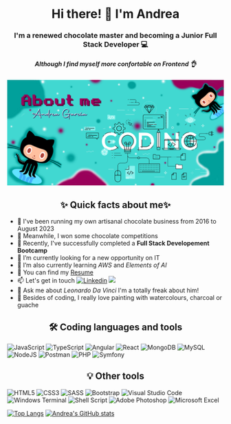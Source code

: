 <div align="center">
  <h1> Hi there! 👋 I'm Andrea </h1>
  <h3> I'm a renewed chocolate master and becoming a Junior Full Stack Developer 💻 </h3>
  <h5> Although I find myself more confortable on Frontend 👌</h5>
</div>
<img src="https://github.com/Andrea-GV/Andrea-GV/blob/main/Banner%20Andreav5.jpg" style="max-width: 100%">

<div >
  <h2 align="center">✨ Quick facts about me✨</h2>
  <ul>
    <li> 🍫 I've been running my own artisanal chocolate business from 2016 to August 2023 </li>
    <li> 🥇 Meanwhile, I won some chocolate competitions </li>
    <li> 📝 Recently, I've successfully completed a <b> Full Stack Developement Bootcamp </b> </li>
    <li> 🔭 I’m currently looking for a new opportunity on IT </li>
    <li> 🌱 I’m also currently learning <i> AWS </i> and <i> Elements of AI </i> </li>
    <li> 📝 You can find my <a href="https://drive.google.com/file/d/1Bg_iOicEe2tGq1NxXChHf86oAkXH3kSr/view" alt="Resume"> Resume </a> </li>
    <li> 📫 Let's get in touch <a target="_blank" href="https://www.linkedin.com/in/andrea-garcia-valverde/" rel="follow"><img     src="https://camo.githubusercontent.com/591c02e8ff595d43e0b35b1b29aed639a7154b959cd8f8c854b9e176d885b094/68747470733a2f2f696d672e736869656c64732e696f2f62616467652f4c696e6b6564496e2d3030373742353f7374796c653d666f722d7468652d6261646765266c6f676f3d6c696e6b6564696e266c6f676f436f6c6f723d7768697465" alt="Linkedin" data-canonical-src="https://img.shields.io/badge/LinkedIn-0077B5?style=for-the-badge&amp;logo=linkedin&amp;logoColor=white" style="width: 10%;"></a> 
      <a target="_blank" href="https://github.com/Andrea-GV" rel="follow"><img src="https://img.shields.io/badge/github-%23121011.svg?style=for-the-badge&logo=github&logoColor=white"></a></li>
    <li> 💬 Ask me about <i> Leonardo Da Vinci </i> I'm a totally freak about him! </li>
    <li> 🎨 Besides of coding, I really love painting with watercolours, charcoal or guache </li>
  </ul>
</div>

<h2 align="center"> 🛠️ Coding languages and tools </h2>

![JavaScript](https://img.shields.io/badge/javascript-%23323330.svg?style=for-the-badge&logo=javascript&logoColor=%23F7DF1E)
![TypeScript](https://img.shields.io/badge/typescript-%23007ACC.svg?style=for-the-badge&logo=typescript&logoColor=white)
![Angular](https://img.shields.io/badge/angular-%23DD0031.svg?style=for-the-badge&logo=angular&logoColor=white)
![React](https://img.shields.io/badge/react-%2320232a.svg?style=for-the-badge&logo=react&logoColor=%2361DAFB)
![MongoDB](https://img.shields.io/badge/MongoDB-%234ea94b.svg?style=for-the-badge&logo=mongodb&logoColor=white)
![MySQL](https://img.shields.io/badge/mysql-4479A1.svg?style=for-the-badge&logo=mysql&logoColor=white) 
![NodeJS](https://img.shields.io/badge/node.js-6DA55F?style=for-the-badge&logo=node.js&logoColor=white)
![Postman](https://img.shields.io/badge/Postman-FF6C37?style=for-the-badge&logo=postman&logoColor=white)
![PHP](https://img.shields.io/badge/php-%23777BB4.svg?style=for-the-badge&logo=php&logoColor=white)
![Symfony](https://img.shields.io/badge/symfony-%23000000.svg?style=for-the-badge&logo=symfony&logoColor=white)

<h2 align="center"> 💡 Other tools </h2>


![HTML5](https://img.shields.io/badge/html5-%23E34F26.svg?style=for-the-badge&logo=html5&logoColor=white)
![CSS3](https://img.shields.io/badge/css3-%231572B6.svg?style=for-the-badge&logo=css3&logoColor=white)
![SASS](https://img.shields.io/badge/SASS-hotpink.svg?style=for-the-badge&logo=SASS&logoColor=white)
![Bootstrap](https://img.shields.io/badge/bootstrap-%238511FA.svg?style=for-the-badge&logo=bootstrap&logoColor=white)
![Visual Studio Code](https://img.shields.io/badge/Visual%20Studio%20Code-0078d7.svg?style=for-the-badge&logo=visual-studio-code&logoColor=white)
![Windows Terminal](https://img.shields.io/badge/Windows%20Terminal-%234D4D4D.svg?style=for-the-badge&logo=windows-terminal&logoColor=white)
![Shell Script](https://img.shields.io/badge/shell_script-%23121011.svg?style=for-the-badge&logo=gnu-bash&logoColor=white)
![Adobe Photoshop](https://img.shields.io/badge/adobe%20photoshop-%2331A8FF.svg?style=for-the-badge&logo=adobe%20photoshop&logoColor=white)
![Microsoft Excel](https://img.shields.io/badge/Microsoft_Excel-217346?style=for-the-badge&logo=microsoft-excel&logoColor=white)

[![Top Langs](https://github-readme-stats.vercel.app/api/top-langs/?username=Andrea-GV&layout=donut&size_weight=0.5&count_weight=0.5&langs_count=8&theme=transparent)](https://github.com/Andrea-GV)
[![Andrea's GitHub stats](https://github-readme-stats.vercel.app/api?username=Andrea-GV&theme=transparent)](https://github.com/Andrea-GV)
